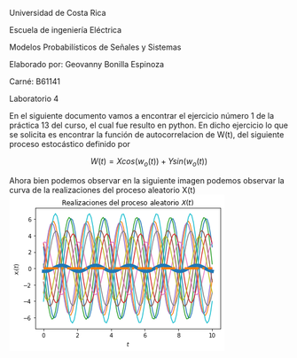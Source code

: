 Universidad de Costa Rica

Escuela de ingeniería Eléctrica

Modelos Probabilísticos de Señales y Sistemas

Elaborado por: Geovanny Bonilla Espinoza

Carné: B61141

Laboratorio 4




En el siguiente documento vamos a encontrar el ejercicio número 1 de la práctica 13 del curso, el cual fue resulto en python. En dicho ejercicio lo que se solicita es encontrar
la función de autocorrelacion de W(t), del siguiente proceso estocástico definido por 

$$ W(t) = Xcos(w_o(t)) + Ysin(w_o(t)) $$

Ahora bien podemos observar en la siguiente imagen podemos observar la curva de la realizaciones del proceso aleatorio X(t)
![GitHub ProcesoAleatorio](/1.png) 




